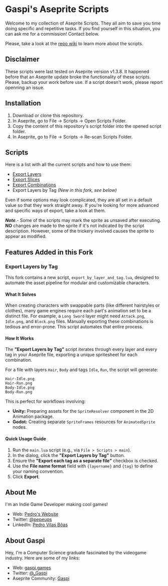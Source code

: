 # Gaspi's Aseprite Scripts

Welcome to my collection of Aseprite Scripts. They all aim to save you time
doing specific and repetitive tasks. If you find yourself in this situation, you
can ask me for a commission\! Contact below.

Please, take a look at the [repo wiki](https://github.com/PKGaspi/AsepriteScripts/wiki)
to learn more about the scripts.

## Disclaimer

These scripts were last tested on Aseprite version v1.3.8. It happened before that
an Aseprite update broke the functionality of these scripts. Please, backup your work
before use. If a script doesn't work, please report openning an issue.

## Installation

1.  Download or clone this repository.
2.  In Aseprite, go to File -\> Scripts -\> Open Scripts Folder.
3.  Copy the content of this repository's script folder into the opened script
    folder.
4.  In Aseprite, go to File -\> Scripts -\> Re-scan Scripts Folder.

## Scripts

Here is a list with all the current scripts and how to use them:

  - [Export Layers](https://github.com/PKGaspi/AsepriteScripts/wiki/Export-Layers)
  - [Export Slices](https://github.com/PKGaspi/AsepriteScripts/wiki/Export-Slices)
  - [Export Combinations](https://github.com/PKGaspi/AsepriteScripts/wiki/Export-Combinations)
  - Export Layers by Tag *(New in this fork, see below)*

Even if some options may look complicated, they are all set in a default value
so that they work straight away. If you're looking for more advanced and
specific ways of export, take a look at them.

***Note***.- Some of the scripts
may mark the sprite as unsaved after executing. **NO** changes are made to the
sprite if it's not indicated by the script description. However, some of the
trickery involved causes the sprite to appear as modified.

## Features Added in this Fork

### Export Layers by Tag

This fork contains a new script, `export_by_layer_and_tag.lua`, designed to automate the asset pipeline for modular and customizable characters.

#### What It Solves

When creating characters with swappable parts (like different hairstyles or clothes), many game engines require each part's animation set to be a distinct file. For example, a `Long Sword` layer might need `Attack.png`, `Idle.png`, and `Block.png` files. Manually exporting these combinations is tedious and error-prone. This script automates that entire process.

#### How It Works

The **"Export Layers by Tag"** script iterates through every layer and every tag in your Aseprite file, exporting a unique spritesheet for each combination.

For a file with layers `Hair`, `Body` and tags `Idle`, `Run`, the script will generate:

```
Hair-Idle.png
Hair-Run.png
Body-Idle.png
Body-Run.png
```

This is perfect for workflows involving:

  * **Unity:** Preparing assets for the `SpriteResolver` component in the 2D Animation package.
  * **Godot:** Creating separate `SpriteFrames` resources for `AnimatedSprite` nodes.

#### Quick Usage Guide

1.  Run the `main.lua` script (e.g., via `File > Scripts > main`).
2.  In the dialog, click the **"Export Layers by Tag"** button.
3.  Ensure the **"Export each tag as a separate file"** checkbox is checked.
4.  Use the **File name format** field with `{layername}` and `{tag}` to define your naming convention.
5.  Click **Export**.

## About Me
I'm an Indie Game Developer making cool games!

  - Web: [Pedro's Website](http://pedrovilasboas.dev)
  - Twitter: [@pepeups](https://x.com/@pepeups)
  - LinkedIn: [Pedro Vilas Bôas](https://www.linkedin.com/in/pedro-vilas-bôas/)
  
## About Gaspi

Hey, I'm a Computer Science graduate fascinated by the videogame industry.
Here are some of my links:

  - Web: [gaspi.games](http://gaspi.games/)
  - Twitter: [@\_Gaspi](https://twitter.com/@_Gaspi)
  - Aseprite Community: [Gaspi](https://community.aseprite.org/u/Gaspi/summary)
